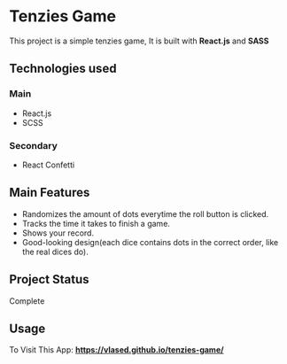 # Tenzies Game

This project is a simple tenzies game, It is built with **React.js** and **SASS**

## Technologies used

### Main

+ React.js
+ SCSS

### Secondary

+ React Confetti

## Main Features

+ Randomizes the amount of dots everytime the roll button is clicked.
+ Tracks the time it takes to finish a game.
+ Shows your record.
+ Good-looking design(each dice contains dots in the correct order, like the real dices do).  

## Project Status

Complete

## Usage

To Visit This App: **https://vlased.github.io/tenzies-game/**
